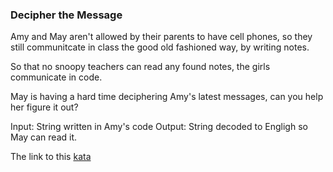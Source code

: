 ### Decipher the Message

Amy and May aren't allowed by their parents to have cell phones, so they still communitcate in class the good old fashioned way, by writing notes.

So that no snoopy teachers can read any found notes, the girls communicate in code.

May is having a hard time deciphering Amy's latest messages, can you help her figure it out?

Input: String written in Amy's code Output: String decoded to Engligh so May can read it.

The link to this [kata](https://www.codewars.com/kata/decipher-the-message/java)
